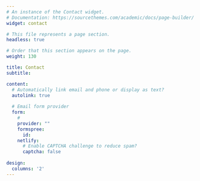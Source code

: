 ```yaml
---
# An instance of the Contact widget.
# Documentation: https://sourcethemes.com/academic/docs/page-builder/
widget: contact

# This file represents a page section.
headless: true

# Order that this section appears on the page.
weight: 130

title: Contact
subtitle:

content:
  # Automatically link email and phone or display as text?
  autolink: true
  
  # Email form provider
  form:
    # 
    provider: ""
    formspree:
      id:
    netlify:
      # Enable CAPTCHA challenge to reduce spam?
      captcha: false
  
design:
  columns: '2'
---
```


